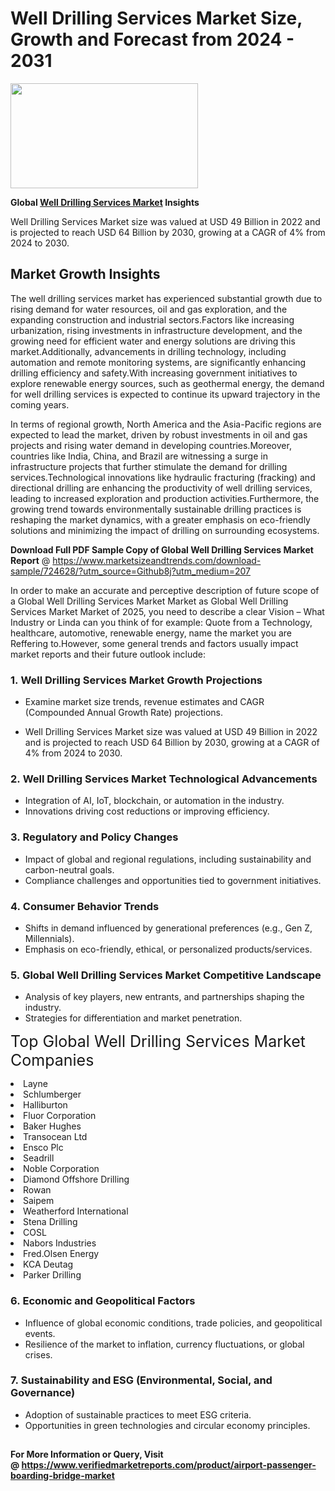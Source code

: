 <H1>Well Drilling Services Market Size, Growth and Forecast from 2024 - 2031</H1><img class="aligncenter size-medium wp-image-584254" src="https://thirdeyenews.in/wp-content/uploads/2024/09/Global-Market-Research-300x168.jpeg" alt="" width="300" height="168" /><p><strong>Global&nbsp;<a href="https://www.marketsizeandtrends.com/download-sample/724628/?utm_source=Github8j?utm_medium=207">Well Drilling Services Market</a> Insights</strong></p><p>Well Drilling Services Market size was valued at USD 49 Billion in 2022 and is projected to reach USD 64 Billion by 2030, growing at a CAGR of 4% from 2024 to 2030.</p><p><h2>Market Growth Insights</h2> <p>The well drilling services market has experienced substantial growth due to rising demand for water resources, oil and gas exploration, and the expanding construction and industrial sectors.Factors like increasing urbanization, rising investments in infrastructure development, and the growing need for efficient water and energy solutions are driving this market.Additionally, advancements in drilling technology, including automation and remote monitoring systems, are significantly enhancing drilling efficiency and safety.With increasing government initiatives to explore renewable energy sources, such as geothermal energy, the demand for well drilling services is expected to continue its upward trajectory in the coming years.</p> <p>In terms of regional growth, North America and the Asia-Pacific regions are expected to lead the market, driven by robust investments in oil and gas projects and rising water demand in developing countries.Moreover, countries like India, China, and Brazil are witnessing a surge in infrastructure projects that further stimulate the demand for drilling services.Technological innovations like hydraulic fracturing (fracking) and directional drilling are enhancing the productivity of well drilling services, leading to increased exploration and production activities.Furthermore, the growing trend towards environmentally sustainable drilling practices is reshaping the market dynamics, with a greater emphasis on eco-friendly solutions and minimizing the impact of drilling on surrounding ecosystems.</p> <p><span class=""><strong>Download Full PDF Sample Copy of Global Well Drilling Services Market Report</strong> @ <a href="https://www.marketsizeandtrends.com/download-sample/724628/?utm_source=Github8j?utm_medium=207" target="_blank">https://www.marketsizeandtrends.com/download-sample/724628/?utm_source=Github8j?utm_medium=207</a></span></p><p>In order to make an accurate and perceptive description of future scope of a Global&nbsp;Well Drilling Services Market Market as Global&nbsp;Well Drilling Services Market Market of 2025, you need to describe a clear Vision &ndash; What Industry or Linda can you think of for example: Quote from a Technology, healthcare, automotive, renewable energy, name the market you are Reffering to.However, some general trends and factors usually impact market reports and their future outlook include:</p><h3>1.&nbsp;<strong>Well Drilling Services Market Growth Projections</strong></h3><ul><li>Examine market size trends, revenue estimates and CAGR (Compounded Annual Growth Rate) projections.</li><li><p>Well Drilling Services Market size was valued at USD 49 Billion in 2022 and is projected to reach USD 64 Billion by 2030, growing at a CAGR of 4% from 2024 to 2030.</p></li></ul><h3>2.&nbsp;<strong>Well Drilling Services Market Technological Advancements</strong></h3><ul><li>Integration of AI, IoT, blockchain, or automation in the industry.</li><li>Innovations driving cost reductions or improving efficiency.</li></ul><h3>3.&nbsp;<strong>Regulatory and Policy Changes</strong></h3><ul><li>Impact of global and regional regulations, including sustainability and carbon-neutral goals.</li><li>Compliance challenges and opportunities tied to government initiatives.</li></ul><h3>4.&nbsp;<strong>Consumer Behavior Trends</strong></h3><ul><li>Shifts in demand influenced by generational preferences (e.g., Gen Z, Millennials).</li><li>Emphasis on eco-friendly, ethical, or personalized products/services.</li></ul><h3>5.&nbsp;<strong>Global Well Drilling Services Market Competitive Landscape</strong></h3><ul><li>Analysis of key players, new entrants, and partnerships shaping the industry.</li><li>Strategies for differentiation and market penetration.</li></ul><p data-pm-slice="1 1 []"><span style="color: inherit; font-family: inherit; font-size: 25px;">Top Global Well Drilling Services Market Companies</span></p><div class="" data-test-id=""><p><li>Layne</li><li> Schlumberger</li><li> Halliburton</li><li> Fluor Corporation</li><li> Baker Hughes</li><li> Transocean Ltd</li><li> Ensco Plc</li><li> Seadrill</li><li> Noble Corporation</li><li> Diamond Offshore Drilling</li><li> Rowan</li><li> Saipem</li><li> Weatherford International</li><li> Stena Drilling</li><li> COSL</li><li> Nabors Industries</li><li> Fred.Olsen Energy</li><li> KCA Deutag</li><li> Parker Drilling</li></p></div><h3>6.&nbsp;<strong>Economic and Geopolitical Factors</strong></h3><ul><li>Influence of global economic conditions, trade policies, and geopolitical events.</li><li>Resilience of the market to inflation, currency fluctuations, or global crises.</li></ul><h3>7.&nbsp;<strong>Sustainability and ESG (Environmental, Social, and Governance)</strong></h3><ul><li>Adoption of sustainable practices to meet ESG criteria.</li><li>Opportunities in green technologies and circular economy principles.</li></ul><h2><strong style="font-size: 14px;">For More Information or Query, Visit @&nbsp;</strong><a style="background-color: #ffffff; font-size: 14px;" href="https://www.marketsizeandtrends.com/report/well-drilling-services-market/" target="_blank">https://www.verifiedmarketreports.com/product/airport-passenger-boarding-bridge-market</a></h2>
